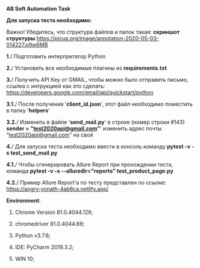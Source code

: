 **AB Soft Automation Task**

**Для запуска теста необходимо:**

Важно! Убедитесь, что структура файлов и папок такая: **скриншот структуры**  https://picua.org/image/annotation-2020-05-03-014227.p9w6MB

**1.**/ Подготовить интерпретатор Python

**2.**/ Установить все необходимые плагины из **requirements.txt**

**3.**/ Получить API Key от GMAIL, чтобы можно было отправить письмо, ссылка с интрукцией как это сделать: https://developers.google.com/gmail/api/quickstart/python

**3.1.**/ После получения '**client_id.json**', этот файл необходимо поместить в папку '**helpers**'

**3.2.**/ Изменить в файле '**send_mail.py**' в строке (номер строки #143) **sender = "test2020api@gmail.com"**' изменить адрес почты "test2020api@gmail.com" на свой 

**4.**/ Для запуска теста необходимо ввести в консоль команду **pytest -v -s test_send_mail.py**

**4.1.**/ Чтобы cгенерировать Allure Report при прохождении теста, команда **pytest -v -s --alluredir="reports" test_product_page.py**

**4.2.**/ Пример Allure Report'a по тесту представлен по ссылке: https://angry-yonath-4ab6ca.netlify.app/


**Environment**: 

1. Chrome Version 81.0.4044.129;

2. chromedriver 81.0.4044.69;

3. Python v3.7.6;

4. IDE: PyCharm 2019.3.2; 

5. WIN 10;
